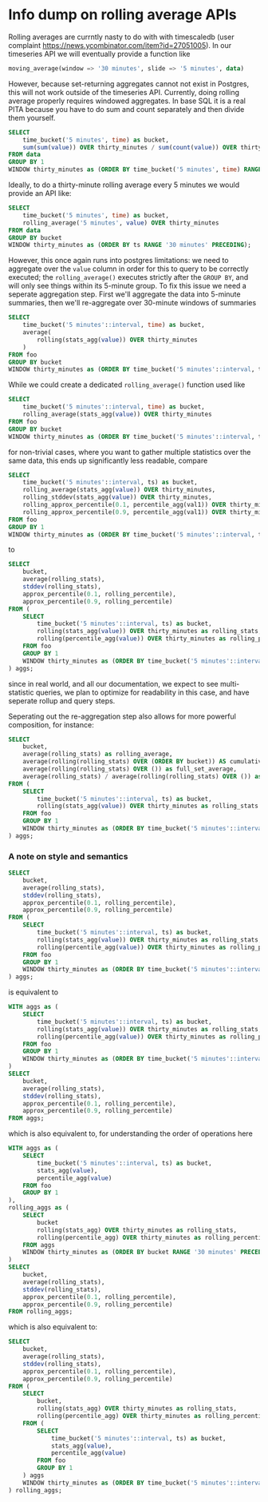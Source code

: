 
# Info dump on rolling average APIs #

Rolling averages are currntly nasty to do with with timescaledb (user complaint https://news.ycombinator.com/item?id=27051005).  In our timeseries API we will eventually provide a function like
```SQL , ignore
moving_average(window => '30 minutes', slide => '5 minutes', data)
```
However, because set-returning aggregates cannot not exist in Postgres, this will not work outside of the timeseries API. Currently, doing rolling average properly requires windowed aggregates. In base SQL it is a real PITA because you have to do sum and count separately and then divide them yourself.

```SQL , ignore
SELECT
    time_bucket('5 minutes', time) as bucket, 
    sum(sum(value)) OVER thirty_minutes / sum(count(value)) OVER thirty_minutes as rolling_average
FROM data
GROUP BY 1
WINDOW thirty_minutes as (ORDER BY time_bucket('5 minutes', time) RANGE '30 minutes' PRECEDING);
```
Ideally, to do a thirty-minute rolling average every 5 minutes we would provide an API like:

```SQL , ignore
SELECT
    time_bucket('5 minutes', time) as bucket,
    rolling_average('5 minutes', value) OVER thirty_minutes
FROM data
GROUP BY bucket
WINDOW thirty_minutes as (ORDER BY ts RANGE '30 minutes' PRECEDING);
```
However, this once again runs into postgres limitations: we need to aggregate over the `value` column in order for this to query to be correctly executed; the `rolling_average()` executes strictly after the `GROUP BY`, and will only see things within its 5-minute group. To fix this issue we need a seperate aggregation step. First we'll aggregate the data into 5-minute summaries, then we'll re-aggregate over 30-minute windows of summaries
```SQL , ignore
SELECT
    time_bucket('5 minutes'::interval, time) as bucket,
    average(
        rolling(stats_agg(value)) OVER thirty_minutes
    )
FROM foo
GROUP BY bucket
WINDOW thirty_minutes as (ORDER BY time_bucket('5 minutes'::interval, ts) RANGE '30 minutes' PRECEDING);
```
While we could create a dedicated `rolling_average()` function used like
```SQL , ignore
SELECT
    time_bucket('5 minutes'::interval, time) as bucket,
    rolling_average(stats_agg(value)) OVER thirty_minutes
FROM foo
GROUP BY bucket
WINDOW thirty_minutes as (ORDER BY time_bucket('5 minutes'::interval, ts) RANGE '30 minutes' PRECEDING);
```
for non-trivial cases, where you want to gather multiple statistics over the same data, this ends up significantly less readable, compare
```SQL , ignore
SELECT
    time_bucket('5 minutes'::interval, ts) as bucket, 
    rolling_average(stats_agg(value)) OVER thirty_minutes, 
    rolling_stddev(stats_agg(value)) OVER thirty_minutes,
    rolling_approx_percentile(0.1, percentile_agg(val1)) OVER thirty_minutes,
    rolling_approx_percentile(0.9, percentile_agg(val1)) OVER thirty_minutes
FROM foo
GROUP BY 1
WINDOW thirty_minutes as (ORDER BY time_bucket('5 minutes'::interval, ts) RANGE '30 minutes' PRECEDING);
```
to
```SQL , ignore
SELECT
    bucket, 
    average(rolling_stats),
    stddev(rolling_stats),
    approx_percentile(0.1, rolling_percentile),
    approx_percentile(0.9, rolling_percentile)
FROM (
    SELECT
        time_bucket('5 minutes'::interval, ts) as bucket,
        rolling(stats_agg(value)) OVER thirty_minutes as rolling_stats,
        rolling(percentile_agg(value)) OVER thirty_minutes as rolling_percentile
    FROM foo
    GROUP BY 1
    WINDOW thirty_minutes as (ORDER BY time_bucket('5 minutes'::interval, ts) RANGE '30 minutes' PRECEDING)
) aggs;
```
since in real world, and all our documentation, we expect to see multi-statistic queries, we plan to optimize for readability in this case, and have seperate rollup and query steps.

Seperating out the re-aggregation step also allows for more powerful composition, for instance:
```SQL , ignore
SELECT
    bucket, 
    average(rolling_stats) as rolling_average,
    average(rolling(rolling_stats) OVER (ORDER BY bucket)) AS cumulative_average, 
    average(rolling(rolling_stats) OVER ()) as full_set_average,
    average(rolling_stats) / average(rolling(rolling_stats) OVER ()) as normalized_average
FROM (
    SELECT
        time_bucket('5 minutes'::interval, ts) as bucket,
        rolling(stats_agg(value)) OVER thirty_minutes as rolling_stats
    FROM foo
    GROUP BY 1
    WINDOW thirty_minutes as (ORDER BY time_bucket('5 minutes'::interval, ts) RANGE '30 minutes' PRECEDING)
) aggs;
```


### A note on style and semantics

```SQL , ignore
SELECT
    bucket, 
    average(rolling_stats),
    stddev(rolling_stats),
    approx_percentile(0.1, rolling_percentile),
    approx_percentile(0.9, rolling_percentile)
FROM (
    SELECT
        time_bucket('5 minutes'::interval, ts) as bucket,
        rolling(stats_agg(value)) OVER thirty_minutes as rolling_stats,
        rolling(percentile_agg(value)) OVER thirty_minutes as rolling_percentile
    FROM foo
    GROUP BY 1
    WINDOW thirty_minutes as (ORDER BY time_bucket('5 minutes'::interval, ts) RANGE '30 minutes' PRECEDING)
) aggs;
```
is equivalent to

```SQL , ignore
WITH aggs as (
    SELECT
        time_bucket('5 minutes'::interval, ts) as bucket,
        rolling(stats_agg(value)) OVER thirty_minutes as rolling_stats,
        rolling(percentile_agg(value)) OVER thirty_minutes as rolling_percentile
    FROM foo
    GROUP BY 1
    WINDOW thirty_minutes as (ORDER BY time_bucket('5 minutes'::interval, ts) RANGE '30 minutes' PRECEDING)
)
SELECT
    bucket, 
    average(rolling_stats),
    stddev(rolling_stats),
    approx_percentile(0.1, rolling_percentile),
    approx_percentile(0.9, rolling_percentile)
FROM aggs;
```

which is also equivalent to, for understanding the order of operations here

```SQL , ignore
WITH aggs as (
    SELECT
        time_bucket('5 minutes'::interval, ts) as bucket,
        stats_agg(value),
        percentile_agg(value)
    FROM foo
    GROUP BY 1
), 
rolling_aggs as (
    SELECT
        bucket
        rolling(stats_agg) OVER thirty_minutes as rolling_stats,
        rolling(percentile_agg) OVER thirty_minutes as rolling_percentile
    FROM aggs
    WINDOW thirty_minutes as (ORDER BY bucket RANGE '30 minutes' PRECEDING)
)
SELECT
    bucket, 
    average(rolling_stats),
    stddev(rolling_stats),
    approx_percentile(0.1, rolling_percentile),
    approx_percentile(0.9, rolling_percentile)
FROM rolling_aggs;
```

which is also equivalent to:

```SQL , ignore
SELECT
    bucket, 
    average(rolling_stats),
    stddev(rolling_stats),
    approx_percentile(0.1, rolling_percentile),
    approx_percentile(0.9, rolling_percentile)
FROM (
    SELECT
        bucket,
        rolling(stats_agg) OVER thirty_minutes as rolling_stats,
        rolling(percentile_agg) OVER thirty_minutes as rolling_percentile
    FROM (
        SELECT
            time_bucket('5 minutes'::interval, ts) as bucket,
            stats_agg(value),
            percentile_agg(value)
        FROM foo
        GROUP BY 1
    ) aggs
    WINDOW thirty_minutes as (ORDER BY time_bucket('5 minutes'::interval, ts) RANGE '30 minutes' PRECEDING)
) rolling_aggs;
```